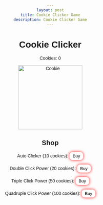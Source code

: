 ```yaml
---
layout: post
title: Cookie Clicker Game
description: Cookie Clicker Game
---
```


<html lang="en">
<head>
  <meta charset="UTF-8">
  <meta name="viewport" content="width=device-width, initial-scale=1.0">
  <title>Cookie Clicker</title>
  <style>
    body {
      font-family: Arial, sans-serif;
      text-align: center;
    }
    #cookie {
      width: 200px;
      height: 200px;
      cursor: pointer;
    }
    #shop {
      margin-top: 20px;
    }
    .item {
      margin: 10px 0;
    }
    .item button {
      background-color: white; /* Default button color */
      color: black;
      border: none;
      padding: 5px 10px; /* Smaller padding */
      cursor: pointer;
      box-shadow: 0 0 10px red; /* Default box shadow color */
      border-radius: 10px; /* Rounded edges */
    }
    .item button.affordable {
      box-shadow: 0 0 10px green; /* Box shadow color when affordable */
    }
    .item button:disabled {
      background-color: grey; /* Disabled button color */
      cursor: not-allowed;
    }
  </style>
</head>
<body>
  <h1>Cookie Clicker</h1>
  <p>Cookies: <span id="cookie-count">0</span></p>
  <img id="cookie" src="{{site.baseurl}}/images/cookie-modified.png" alt="Cookie">
  <audio id="click-sound" src="{{site.baseurl}}/audio/points.wav" preload="auto"></audio>

  <div id="shop">
    <h2>Shop</h2>
    <div class="item">
      <p>Auto Clicker (10 cookies): <button id="buy-auto-clicker" onclick="buyItem('autoClicker')">Buy</button></p>
    </div>
    <div class="item">
      <p>Double Click Power (20 cookies): <button id="buy-double-click" onclick="buyItem('doubleClick')">Buy</button></p>
    </div>
    <div class="item">
      <p>Triple Click Power (50 cookies): <button id="buy-triple-click" onclick="buyItem('tripleClick')">Buy</button></p>
    </div>
    <div class="item">
      <p>Quadruple Click Power (100 cookies): <button id="buy-quadruple-click" onclick="buyItem('quadrupleClick')">Buy</button></p>
    </div>
  </div>

  <script>
    let cookieCount = 0;
    let clickPower = 1;
    let autoClickerCount = 0;

    // Update Cookie Count
    function updateCookieCount() {
      document.getElementById('cookie-count').innerText = cookieCount;
      updateButtonStates();
    }

    // Update Button States
    function updateButtonStates() {
      const autoClickerButton = document.getElementById('buy-auto-clicker');
      const doubleClickButton = document.getElementById('buy-double-click');
      const tripleClickButton = document.getElementById('buy-triple-click');
      const quadrupleClickButton = document.getElementById('buy-quadruple-click');

      autoClickerButton.disabled = cookieCount < 10;
      doubleClickButton.disabled = cookieCount < 20;
      tripleClickButton.disabled = cookieCount < 50;
      quadrupleClickButton.disabled = cookieCount < 100;

      autoClickerButton.classList.toggle('affordable', cookieCount >= 10);
      doubleClickButton.classList.toggle('affordable', cookieCount >= 20);
      tripleClickButton.classList.toggle('affordable', cookieCount >= 50);
      quadrupleClickButton.classList.toggle('affordable', cookieCount >= 100);
    }

    // Clicking on the cookie
    document.getElementById('cookie').addEventListener('click', function() {
      cookieCount += clickPower;
      document.getElementById('click-sound').play(); // Play click sound
      updateCookieCount();
    });

    // Shop: Buying items
    function buyItem(item) {
      if (item === 'autoClicker' && cookieCount >= 10) {
        cookieCount -= 10;
        autoClickerCount++;
        setInterval(autoClick, 1000);  // Auto Click every second
      } else if (item === 'doubleClick' && cookieCount >= 20) {
        cookieCount -= 20;
        clickPower *= 2;
      } else if (item === 'tripleClick' && cookieCount >= 50) {
        cookieCount -= 50;
        clickPower *= 3;
      } else if (item === 'quadrupleClick' && cookieCount >= 100) {
        cookieCount -= 100;
        clickPower *= 4;
      }
      updateCookieCount();
    }

    // Auto Clicker function
    function autoClick() {
      cookieCount += autoClickerCount;
      updateCookieCount();
    }

    // Initial button state update
    updateButtonStates();
  </script>
</body>
</html>